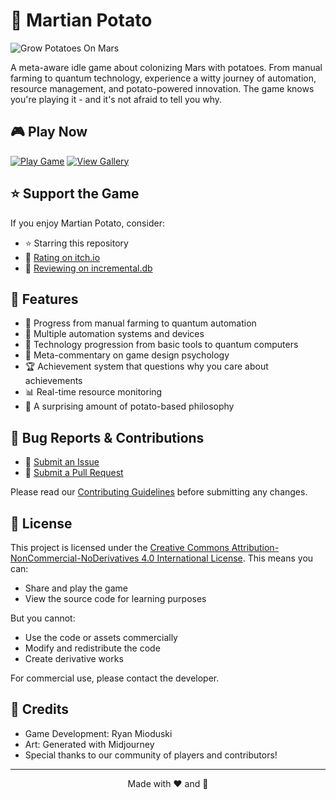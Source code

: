 # 🥔 Martian Potato

![Grow Potatoes On Mars](images/social-preview.jpg)

A meta-aware idle game about colonizing Mars with potatoes. From manual farming to quantum technology, experience a witty journey of automation, resource management, and potato-powered innovation. The game knows you're playing it - and it's not afraid to tell you why.

## 🎮 Play Now

[![Play Game](https://img.shields.io/badge/Play-Martian%20Potato-C2A378?style=for-the-badge)](https://martianpotato.com/?utm_source=github&utm_medium=readme&utm_campaign=play_button)
[![View Gallery](https://img.shields.io/badge/View-Image%20Gallery-4CAF50?style=for-the-badge)](https://martianpotato.com/gallery.html?utm_source=github&utm_medium=readme&utm_campaign=gallery_button)

## ⭐ Support the Game

If you enjoy Martian Potato, consider:
- ⭐ Starring this repository
- 📝 [Rating on itch.io](https://martianpotato.com/?utm_source=github&utm_medium=readme&utm_campaign=itch_rating)
- 🎯 [Reviewing on incremental.db](https://martianpotato.com/?utm_source=github&utm_medium=readme&utm_campaign=incremental_review)

## 🌟 Features

- 🚜 Progress from manual farming to quantum automation
- 🤖 Multiple automation systems and devices
- 🧪 Technology progression from basic tools to quantum computers
- 💭 Meta-commentary on game design psychology
- 🏆 Achievement system that questions why you care about achievements
- 📊 Real-time resource monitoring
- 🥔 A surprising amount of potato-based philosophy

## 🐛 Bug Reports & Contributions

- 🐞 [Submit an Issue](https://github.com/yourusername/martianpotato/issues)
- 🔧 [Submit a Pull Request](https://github.com/yourusername/martianpotato/pulls)

Please read our [Contributing Guidelines](CONTRIBUTING.md) before submitting any changes.

## 📜 License

This project is licensed under the [Creative Commons Attribution-NonCommercial-NoDerivatives 4.0 International License](LICENSE.md). This means you can:
- Share and play the game
- View the source code for learning purposes

But you cannot:
- Use the code or assets commercially
- Modify and redistribute the code
- Create derivative works

For commercial use, please contact the developer.

## 🌟 Credits

- Game Development: Ryan Mioduski
- Art: Generated with Midjourney
- Special thanks to our community of players and contributors!

---

<p align="center">Made with ❤️ and 🥔</p>